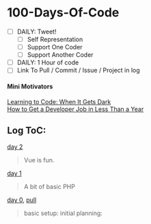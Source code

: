 # 100-Days-Of-Code

 - [ ] DAILY: Tweet!
   - [ ] Self Representation
   - [ ] Support One Coder
   - [ ] Support Another Coder
 - [ ] DAILY: 1 Hour of code
 - [ ] Link To Pull / Commit / Issue / Project in log  

#### Mini Motivators
[Learning to Code: When It Gets Dark](https://medium.freecodecamp.com/learning-to-code-when-it-gets-dark-e485edfb58fd)  
[How to Get a Developer Job in Less Than a Year](https://medium.freecodecamp.com/how-to-get-a-developer-job-in-less-than-a-year-c27bbfe71645)  


## Log ToC:

[day 2](./logs/D2.md)  
> Vue is fun.

[day 1](./logs/D1.md)  
> A bit of basic PHP

[day 0](./logs/D0.md), [pull](https://github.com/panik-stricken/100-days-of-code/pull/1)
> basic setup: initial planning: 
